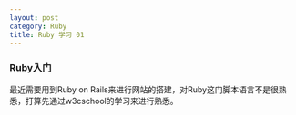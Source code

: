 ```yaml
---
layout: post
category: Ruby
title: Ruby 学习 01
---
```


### Ruby入门

最近需要用到Ruby on Rails来进行网站的搭建，对Ruby这门脚本语言不是很熟悉，打算先通过w3cschool的学习来进行熟悉。

